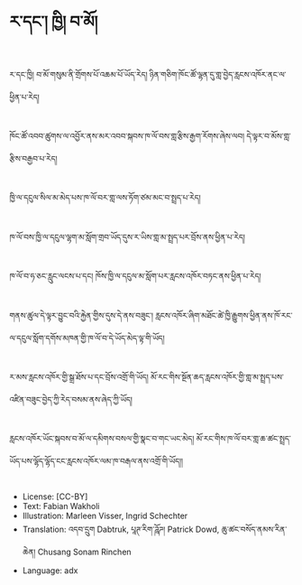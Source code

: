 # ར་དང་། ཁྱི། བ་མོ།

##
ར་དང་ཁྱི། བ་མོ་གསུམ་ནི་གྲོགས་པོ་འཆམ་པོ་ཡོད་རེད། ཉིན་གཅིག་ཁོང་ཚོ་ལྷན་དུ་གླ་བྱེད་རླངས་འཁོར་ནང་ལ་ཕྱིན་པ་རེད།

##
ཁོང་ཚོ་འབབ་ཚུགས་ལ་འབྱོར་ནས་མར་འབབ་སྐབས་ཁ་ལོ་བས་གླ་རྩིས་རྒྱག་རོགས་ཞེས་ལབ། དེ་ལྟར་བ་མོས་གླ་རྩིས་བརྒྱབ་པ་རེད།

##
ཁྱི་ལ་དངུལ་སིལ་མ་མེད་པས་ཁ་ལོ་བར་གླ་ལས་ཏོག་ཙམ་མང་བ་སྤྲད་པ་རེད།

##
ཁ་ལོ་བས་ཁྱི་ལ་དངུལ་ལྷག་མ་སློག་གྲབ་ཡོད་དུས་ར་ཡིས་གླ་མ་སྤྲད་པར་བྲོས་ནས་ཕྱིན་པ་རེད།

##
ཁ་ལོ་བ་ཧ་ཅང་རླུང་ལངས་པ་དང། ཁོས་ཁྱི་ལ་དངུལ་མ་སློག་པར་རླངས་འཁོར་བཏང་ནས་ཕྱིན་པ་རེད།

##
གནས་ཚུལ་དེ་ལྟར་བྱུང་བའི་རྐྱེན་གྱིས་དུས་དེ་ནས་བཟུང་། རླངས་འཁོར་ཞིག་མཐོང་ཚེ་ཁྱི་རྒྱུགས་ཕྱིན་ནས་ཁོ་རང་ལ་དངུལ་སློག་དགོས་མཁན་གྱི་ཁ་ལོ་བ་དེ་ཡོད་མེད་ལྟ་གི་ཡོད།

##
ར་མས་རླངས་འཁོར་གྱི་སྒྲ་ཐོས་པ་དང་བྲོས་འགྲོ་གི་ཡོད། མོ་རང་གིས་སྔོན་ཆད་རླངས་འཁོར་གྱི་གླ་མ་སྤྲད་པས་འཛིན་བཟུང་བྱེད་ཀྱི་རེད་བསམ་ནས་ཞེད་ཀྱི་ཡོད།

##
རླངས་འཁོར་ཡོང་སྐབས་བ་མོ་ལ་དམིགས་བསལ་གྱི་སྣང་བ་གང་ཡང་མེད། མོ་རང་གིས་ཁ་ལོ་བར་གླ་ཆ་ཚང་སྤྲད་ཡོད་པས་ལྷོད་ལྷོད་ངང་རླངས་འཁོར་ལམ་ཁ་བརྒལ་ནས་འགྲོ་གི་ཡོད།།

##
* License: [CC-BY]
* Text: Fabian Wakholi
* Illustration: Marleen Visser, Ingrid Schechter
* Translation: འདབ་དྲུག Dabtruk, པཱཊ་རིག་ཌཱོཌ། Patrick Dowd, ཆུ་ཚང་བསོད་ནམས་རིན་ཆེན། Chusang Sonam Rinchen
* Language: adx
